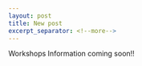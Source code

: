 ```yaml
---
layout: post
title: New post
excerpt_separator: <!--more-->
---
```


Workshops Information coming soon!!